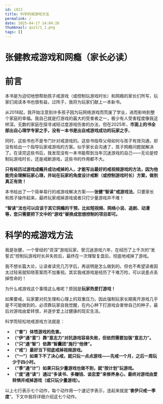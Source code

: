 ```yaml
---
id: i92J
title: 科学的戒游戏方法
permalink: /
date: 2025-04-17 14:04:26
thumbnail: quit/1_1.png
tags: []
---
```


# 张健教戒游戏和网瘾（家长必读）

# 前言
本书是为迫切地想帮助孩子戒游戏（或控制玩游戏时长）和网瘾的家长们所写，玩家们阅读本书也很有益，过阵子，我将为玩家们献上一本新书。

从2018起，我开始注意到许多孩子因为玩网络游戏而荒废了学业，进而影响到整个家庭的幸福。我自己就是打游戏的最大的受害者之一，极少有人受害程度像我这样深。无数的家庭在探寻减轻过度游戏伤害的办法，但在2025年，**市面上的书全部出自心理学专家之手，没有一本书是出自戒游戏成功的玩家之手**。

同时，这些书也不是专门针对戒游戏的。这些书指导父母如何与孩子有效沟通，却没有给出一个指导玩家戒游戏的方案。似乎家长会沟通了，孩子网瘾问题就解决了。在读完这些书后，我发现没有一本书能帮到当年沉迷游戏的自己——无论是控制玩游戏时长，还是戒断游戏，这些书的作用都不大。

**只有经历过游戏成瘾并成功戒掉的人，才能写出最好的戒视频游戏的方法，因为他能完全理解玩家心理，并站在玩家的角度设计戒断（或控制游戏时长）方案，做到真正有效！**

本书给出了一个简单易行的戒游戏解决方案——**张健“智读”戒游戏法**。只要家长和孩子操作起来，最终玩家戒掉游戏或者只打少量游戏并不难！

**“智读”法也可以应该于其它网瘾的干预，比如短视频、网络小说、追剧、动漫等，您只需要把下文中的“游戏”替换成您想控制的项目即可。**

# 科学的戒游戏方法

我是张健，一个曾经的“资深”游戏玩家，曾沉迷游戏六年，在经历了上千次的“发誓式”控制玩游戏时长并失败后，最终在一次理智复盘后，彻底地戒掉了游戏。

我不想长篇大论，让读者读完几万字后，再说明是怎么做到的。但也不希望读者因太过轻易就知晓答案而不加重视。其实我戒游戏是经历了千难万险，可以说差点丢掉性命的！

为什么戒游戏这个事情这么难呢？原因是**玩家热爱打游戏！**

如果要戒，玩家要对抗生理和心理上的双重压力。因此强制玩家长期离开游戏几乎是不可能做到的，必须靠玩家自我觉醒，在内心种下打游戏会害惨自己的种子，最后对游戏由爱转恨，并逐步爱上过健康的现实生活。

科学而轻松地戒游戏方法就是：

- **（“害”）体悟游戏的危害。**
- **（“伊”通“意”）靠“意志力”对抗游戏容易失败，但依然需要加强“意志力”。**
- **（“只”通“智”）依靠“智囊团”施行“他律”。**
- **（“戒”）最好当下彻底戒掉视频游戏。**
- **（“一”）如果下不了决心戒，就只玩一点点游戏——先戒一个月，之后一周玩少于四小时。**
- **（“季”通“计”）如果只玩少量游戏也做不到，就“按计划”玩游戏。**
- **（“度”通“读”）通过“多读书、多赚钱、谈恋爱”来修养身心，最终对游戏由爱转惧并戒掉游戏（或只玩少量游戏）。**

以上七行表示七个动作，每个动作用一个速记字表示，连起来就是“**害伊只戒一季度**”。下文中我将详细介绍这七个动作。

